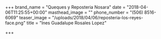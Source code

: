 +++
brand_name = "Queques y Reposteria Nosara"
date = "2018-04-06T11:25:55+00:00"
masthead_image = ""
phone_number = "(506) 8516-6069"
teaser_image = "/uploads/2018/04/06/reposteria-los-reyes-face.png"
title = "Ines Guadalupe Rosales Lopez"

+++
